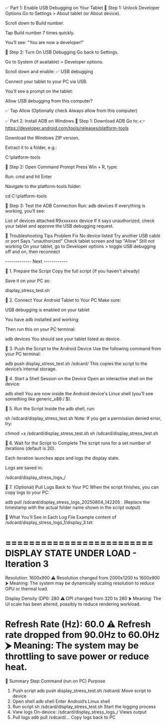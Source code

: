 ✅ Part 1: Enable USB Debugging on Your Tablet
🔹 Step 1: Unlock Developer Options
Go to Settings > About tablet (or About device).

Scroll down to Build number.

Tap Build number 7 times quickly.

You’ll see: "You are now a developer!"

🔹 Step 2: Turn On USB Debugging
Go back to Settings.

Go to System (if available) > Developer options.

Scroll down and enable:
✅ USB debugging

Connect your tablet to your PC via USB.

You’ll see a prompt on the tablet:

Allow USB debugging from this computer?

✅ Tap Allow
(Optionally check Always allow from this computer)

✅ Part 2: Install ADB on Windows
🔹 Step 1: Download ADB
Go to:
👉 https://developer.android.com/tools/releases/platform-tools

Download the Windows ZIP version.

Extract it to a folder, e.g.:

C:\platform-tools


🔹 Step 2: Open Command Prompt
Press Win + R, type:

Run: cmd
and hit Enter

Navigate to the platform-tools folder:

cd C:\platform-tools

🔹 Step 3: Test the ADB Connection
Run: adb devices
If everything is working, you’ll see:


List of devices attached
R9xxxxxxx	device
If it says unauthorized, check your tablet and approve the USB debugging request.

🔁 Troubleshooting Tips
Problem	Fix
No device listed	Try another USB cable or port
Says "unauthorized"	Check tablet screen and tap "Allow"
Still not working	On your tablet, go to Developer options > toggle USB debugging off and on, then reconnect

------------- Next ------------


🔹 1. Prepare the Script
Copy the full script (if you haven’t already)

Save it on your PC as:

display_stress_test.sh


🔹 2. Connect Your Android Tablet to Your PC
Make sure:

USB debugging is enabled on your tablet

You have adb installed and working

Then run this on your PC terminal:

adb devices
You should see your tablet listed as device.

🔹 3. Push the Script to the Android Device
Use the following command from your PC terminal:

adb push display_stress_test.sh /sdcard/
This copies the script to the device’s internal storage.

🔹 4. Start a Shell Session on the Device
Open an interactive shell on the device:

adb shell
You are now inside the Android device's Linux shell (you’ll see something like generic_x86:/ $).

🔹 5. Run the Script
Inside the adb shell, run:

sh /sdcard/display_stress_test.sh
Note: If you get a permission denied error, try:

chmod +x /sdcard/display_stress_test.sh
sh /sdcard/display_stress_test.sh


🔹 6. Wait for the Script to Complete
The script runs for a set number of iterations (default is 20).

Each iteration launches apps and logs the display state.

Logs are saved in:

/sdcard/display_stress_logs_<timestamp>/


🔹 7. (Optional) Pull Logs Back to Your PC
When the script finishes, you can copy logs to your PC:

adb pull /sdcard/display_stress_logs_20250804_142205 .
(Replace the timestamp with the actual folder name shown in the script output)

🧪 What You’ll See in Each Log File
Example content of /sdcard/display_stress_logs_1/display_3.txt:


=========================
DISPLAY STATE UNDER LOAD - Iteration 3
=========================
Resolution: 1600x900
⚠ Resolution changed from 2000x1200 to 1600x900
⮞ Meaning: The system may be dynamically scaling resolution to reduce GPU or thermal load.

Display Density (DPI): 280
⚠ DPI changed from 320 to 280
⮞ Meaning: The UI scale has been altered, possibly to reduce rendering workload.

Refresh Rate (Hz): 60.0
⚠ Refresh rate dropped from 90.0Hz to 60.0Hz
⮞ Meaning: The system may be throttling to save power or reduce heat.
=========================
🧠 Summary
Step	        Command (run on PC)	                        Purpose
1. Push script	adb push display_stress_test.sh /sdcard/	Move script to device
2. Open shell	adb shell	                                Enter Android’s Linux shell
3. Run script	sh /sdcard/display_stress_test.sh	        Start the logging process
4. View logs	On-device: /sdcard/display_stress_logs_<timestamp>/	Views output
5. Pull logs	adb pull /sdcard/...	                    Copy logs back to PC


